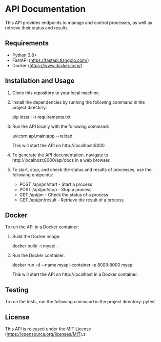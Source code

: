 # API Documentation

This API provides endpoints to manage and control processes, as well as retrieve their status and results.

## Requirements

- Python 3.8+
- FastAPI (https://fastapi.tiangolo.com/)
- Docker (https://www.docker.com/)

## Installation and Usage

1. Clone this repository to your local machine.

2. Install the dependencies by running the following command in the project directory:
   
   pip install -r requirements.txt
   

3. Run the API locally with the following command:
   
   uvicorn api.main:app --reload
   
   This will start the API on http://localhost:8000.

4. To generate the API documentation, navigate to http://localhost:8000/api/docs in a web browser.

5. To start, stop, and check the status and results of processes, use the following endpoints:
   - POST /api/pn/start - Start a process
   - POST /api/pn/stop - Stop a process
   - GET /api/pn - Check the status of a process
   - GET /api/pn/result - Retrieve the result of a process

## Docker

To run the API in a Docker container:

1. Build the Docker image:
   
   docker build -t myapi .
   

2. Run the Docker container:
   
   docker run -d --name myapi-container -p 8000:8000 myapi
   
   This will start the API on http://localhost in a Docker container. 

## Testing

To run the tests, run the following command in the project directory:
pytest


## License

This API is released under the MIT License (https://opensource.org/licenses/MIT).s
